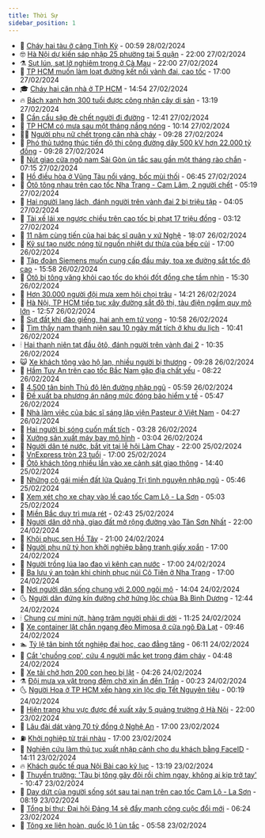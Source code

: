 ```yaml
---
title: Thời Sự
sidebar_position: 1
---
```


<!-- vnexpress-thoi-su:START -->
- 🦒 [Cháy hai tàu ở cảng Tịnh Kỳ](https://vnexpress.net/chay-hai-tau-o-cang-tinh-ky-4716084.html) - 00:59 28/02/2024
- 🤓 [Hà Nội dự kiến sáp nhập 25 phường tại 5 quận](https://vnexpress.net/ha-noi-du-kien-sap-nhap-25-phuong-tai-5-quan-4716016.html) - 22:00 27/02/2024
- ⚗️ [Sụt lún, sạt lở nghiêm trọng ở Cà Mau](https://vnexpress.net/sut-lun-sat-lo-nghiem-trong-o-ca-mau-4715903.html) - 22:00 27/02/2024
- 🌊 [TP HCM muốn làm loạt đường kết nối vành đai, cao tốc](https://vnexpress.net/tp-hcm-muon-lam-loat-duong-ket-noi-vanh-dai-cao-toc-4715970.html) - 17:00 27/02/2024
- 🎓 [Cháy hai căn nhà ở TP HCM](https://vnexpress.net/chay-hai-can-nha-o-tp-hcm-4716042.html) - 14:54 27/02/2024
- 🔥 [Bách xanh hơn 300 tuổi được công nhận cây di sản](https://vnexpress.net/bach-xanh-hon-300-tuoi-duoc-cong-nhan-cay-di-san-4715982.html) - 13:19 27/02/2024
- 🦏 [Cần cẩu sập đè chết người đi đường](https://vnexpress.net/can-cau-sap-de-chet-nguoi-di-duong-4716026.html) - 12:41 27/02/2024
- 👺 [TP HCM có mưa sau một tháng nắng nóng](https://vnexpress.net/tp-hcm-co-mua-sau-mot-thang-nang-nong-4715986.html) - 10:14 27/02/2024
- 🧑‍🏫 [Người phụ nữ chết trong căn nhà cháy](https://vnexpress.net/nguoi-phu-nu-chet-trong-can-nha-chay-4715948.html) - 09:28 27/02/2024
- 🚦 [Phó thủ tướng thúc tiến độ thi công đường dây 500 kV hơn 22.000 tỷ đồng](https://vnexpress.net/pho-thu-tuong-thuc-tien-do-thi-cong-duong-day-500-kv-hon-22-000-ty-dong-4715897.html) - 09:28 27/02/2024
- 🎉 [Nút giao cửa ngõ nam Sài Gòn ùn tắc sau gần một tháng rào chắn](https://vnexpress.net/nut-giao-cua-ngo-nam-sai-gon-un-tac-sau-gan-mot-thang-rao-chan-4715837.html) - 07:15 27/02/2024
- 🦒 [Hồ điều hòa ở Vũng Tàu nổi váng, bốc mùi thối](https://vnexpress.net/ho-dieu-hoa-o-vung-tau-noi-vang-boc-mui-thoi-4715496.html) - 06:45 27/02/2024
- 🤗 [Ôtô tông nhau trên cao tốc Nha Trang - Cam Lâm, 2 người chết](https://vnexpress.net/oto-tong-nhau-tren-cao-toc-nha-trang-cam-lam-2-nguoi-chet-4715819.html) - 05:19 27/02/2024
- 💼 [Hai người lạng lách, đánh người trên vành đai 2 bị triệu tập](https://vnexpress.net/hai-nguoi-lang-lach-danh-nguoi-tren-vanh-dai-2-bi-trieu-tap-4715747.html) - 04:05 27/02/2024
- 🤩 [Tài xế lái xe ngược chiều trên cao tốc bị phạt 17 triệu đồng](https://vnexpress.net/tai-xe-lai-xe-nguoc-chieu-tren-cao-toc-bi-phat-17-trieu-dong-4714956.html) - 03:12 27/02/2024
- 🤡 [11 năm cùng tiến của hai bác sĩ quân y xứ Nghệ](https://vnexpress.net/11-nam-cung-tien-cua-hai-bac-si-quan-y-xu-nghe-4715120.html) - 18:07 26/02/2024
- 💯 [Kỹ sư tạo nước nóng từ nguồn nhiệt dư thừa của bếp củi](https://vnexpress.net/ky-su-tao-nuoc-nong-tu-nguon-nhiet-du-thua-cua-bep-cui-4715012.html) - 17:00 26/02/2024
- 👺 [Tập đoàn Siemens muốn cung cấp đầu máy, toa xe đường sắt tốc độ cao](https://vnexpress.net/tap-doan-siemens-muon-cung-cap-dau-may-toa-xe-duong-sat-toc-do-cao-4715617.html) - 15:58 26/02/2024
- 🌮 [Ôtô bị tông văng khỏi cao tốc do khói đốt đồng che tầm nhìn](https://vnexpress.net/oto-bi-tong-vang-khoi-cao-toc-do-khoi-dot-dong-che-tam-nhin-4715608.html) - 15:30 26/02/2024
- 🥸 [Hơn 30.000 người đội mưa xem hội chọi trâu](https://vnexpress.net/hon-30-000-nguoi-doi-mua-xem-hoi-choi-trau-4715590.html) - 14:21 26/02/2024
- 🐻 [Hà Nội, TP HCM tiếp tục xây đường sắt đô thị, tàu điện ngầm quy mô lớn](https://vnexpress.net/ha-noi-tp-hcm-tiep-tuc-xay-duong-sat-do-thi-tau-dien-ngam-quy-mo-lon-4715594.html) - 12:57 26/02/2024
- 👀 [Sụt đất khi đào giếng, hai anh em tử vong](https://vnexpress.net/sut-dat-khi-dao-gieng-hai-anh-em-tu-vong-4715574.html) - 10:58 26/02/2024
- 🤔 [Tìm thấy nam thanh niên sau 10 ngày mất tích ở khu du lịch](https://vnexpress.net/tim-thay-nam-thanh-nien-sau-10-ngay-mat-tich-o-khu-du-lich-4715542.html) - 10:41 26/02/2024
- 🕯 [Hai thanh niên tạt đầu ôtô, đánh người trên vành đai 2](https://vnexpress.net/hai-thanh-nien-tat-dau-oto-danh-nguoi-tren-vanh-dai-2-4715564.html) - 10:35 26/02/2024
- 😺 [Xe khách tông vào hộ lan, nhiều người bị thương](https://vnexpress.net/xe-khach-tong-vao-ho-lan-nhieu-nguoi-bi-thuong-4715537.html) - 09:28 26/02/2024
- 🦆 [Hầm Tuy An trên cao tốc Bắc Nam gặp địa chất yếu](https://vnexpress.net/ham-tuy-an-tren-cao-toc-bac-nam-gap-dia-chat-yeu-4715365.html) - 08:22 26/02/2024
- 🧰 [4.500 tân binh Thủ đô lên đường nhập ngũ](https://vnexpress.net/4-500-tan-binh-thu-do-len-duong-nhap-ngu-4715393.html) - 05:59 26/02/2024
- 🦍 [Đề xuất ba phương án nâng mức đóng bảo hiểm y tế](https://vnexpress.net/de-xuat-ba-phuong-an-nang-muc-dong-bao-hiem-y-te-4715418.html) - 05:47 26/02/2024
- 🧰 [Nhà làm việc của bác sĩ sáng lập viện Pasteur ở Việt Nam](https://vnexpress.net/nha-lam-viec-cua-bac-si-sang-lap-vien-pasteur-o-viet-nam-4714965.html) - 04:27 26/02/2024
- 💃 [Hai người bị sóng cuốn mất tích](https://vnexpress.net/hai-nguoi-bi-song-cuon-mat-tich-4715312.html) - 03:28 26/02/2024
- 🧰 [Xưởng sản xuất máy bay mô hình](https://vnexpress.net/xuong-san-xuat-may-bay-mo-hinh-4715052.html) - 03:04 26/02/2024
- 🚀 [Người dân té nước, bắt vịt tại lễ hội Làm Chay](https://vnexpress.net/nguoi-dan-te-nuoc-bat-vit-tai-le-hoi-lam-chay-4715246.html) - 22:00 25/02/2024
- 🎊 [VnExpress tròn 23 tuổi](https://vnexpress.net/vnexpress-tron-23-tuoi-4714668.html) - 17:00 25/02/2024
- 🤭 [Ôtô khách tông nhiều lần vào xe cảnh sát giao thông](https://vnexpress.net/oto-khach-tong-nhieu-lan-vao-xe-canh-sat-giao-thong-4715213.html) - 14:40 25/02/2024
- 🤗 [Những cô gái miền đất lửa Quảng Trị tình nguyện nhập ngũ](https://vnexpress.net/nhung-co-gai-mien-dat-lua-quang-tri-tinh-nguyen-nhap-ngu-4715072.html) - 05:46 25/02/2024
- 🌈 [Xem xét cho xe chạy vào lề cao tốc Cam Lộ - La Sơn](https://vnexpress.net/xem-xet-cho-xe-chay-vao-le-cao-toc-cam-lo-la-son-4715109.html) - 05:03 25/02/2024
- 🦣 [Miền Bắc duy trì mưa rét](https://vnexpress.net/mien-bac-duy-tri-mua-ret-4715089.html) - 02:43 25/02/2024
- 🎡 [Người dân dỡ nhà, giao đất mở rộng đường vào Tân Sơn Nhất](https://vnexpress.net/nguoi-dan-do-nha-giao-dat-mo-rong-duong-vao-tan-son-nhat-4714901.html) - 22:00 24/02/2024
- 🦏 [Khôi phục sen Hồ Tây](https://vnexpress.net/khoi-phuc-sen-ho-tay-4715015.html) - 21:00 24/02/2024
- 🎊 [Người phụ nữ tý hon khởi nghiệp bằng tranh giấy xoắn](https://vnexpress.net/nguoi-phu-nu-ty-hon-khoi-nghiep-bang-tranh-giay-xoan-4714748.html) - 17:00 24/02/2024
- 🫶 [Người trồng lúa lao đao vì kênh cạn nước](https://vnexpress.net/nguoi-trong-lua-lao-dao-vi-kenh-can-nuoc-4715001.html) - 17:00 24/02/2024
- 🤔 [Ba lưu ý an toàn khi chinh phục núi Cô Tiên ở Nha Trang](https://vnexpress.net/ba-luu-y-an-toan-khi-chinh-phuc-nui-co-tien-o-nha-trang-4714781.html) - 17:00 24/02/2024
- 🤠 [Nơi người dân sống chung với 2.000 ngôi mộ](https://vnexpress.net/noi-nguoi-dan-song-chung-voi-2-000-ngoi-mo-4714913.html) - 14:04 24/02/2024
- 🌜 [Người dân đứng kín đường chờ hứng lộc chùa Bà Bình Dương](https://vnexpress.net/nguoi-dan-dung-kin-duong-cho-hung-loc-chua-ba-binh-duong-4714991.html) - 12:44 24/02/2024
- 🕯 [Chung cư mini nứt, hàng trăm người phải di dời](https://vnexpress.net/chung-cu-mini-nut-hang-tram-nguoi-phai-di-doi-4714971.html) - 11:25 24/02/2024
- 🤔 [Xe container lật chắn ngang đèo Mimosa ở cửa ngõ Đà Lạt](https://vnexpress.net/xe-container-lat-chan-ngang-deo-mimosa-o-cua-ngo-da-lat-4714963.html) - 09:46 24/02/2024
- 🏊 [Tỷ lệ tân binh tốt nghiệp đại học, cao đẳng tăng](https://vnexpress.net/ty-le-tan-binh-tot-nghiep-dai-hoc-cao-dang-tang-4714642.html) - 06:11 24/02/2024
- 🌮 [Cắt &#39;chuồng cọp&#39;, cứu 4 người mắc kẹt trong đám cháy](https://vnexpress.net/cat-chuong-cop-cuu-4-nguoi-mac-ket-trong-dam-chay-4714895.html) - 04:48 24/02/2024
- 🫣 [Xe tải chở hơn 200 con heo bị lật](https://vnexpress.net/xe-tai-cho-hon-200-con-heo-bi-lat-4714894.html) - 04:26 24/02/2024
- ⚗️ [Đội mưa vạ vật trong đêm chờ xin ấn đền Trần](https://video.vnexpress.net/doi-mua-va-vat-trong-dem-cho-xin-an-den-tran-4714818.html) - 00:23 24/02/2024
- 🌜 [Người Hoa ở TP HCM xếp hàng xin lộc dịp Tết Nguyên tiêu](https://vnexpress.net/nguoi-hoa-o-tp-hcm-xep-hang-xin-loc-dip-tet-nguyen-tieu-4714768.html) - 00:19 24/02/2024
- 🌁 [Hiện trạng khu vực được đề xuất xây 5 quảng trường ở Hà Nội](https://vnexpress.net/hien-trang-khu-vuc-duoc-de-xuat-xay-5-quang-truong-o-ha-noi-4714524.html) - 22:00 23/02/2024
- 🐲 [Lâu đài dát vàng 70 tỷ đồng ở Nghệ An](https://vnexpress.net/lau-dai-dat-vang-70-ty-dong-o-nghe-an-4714496.html) - 17:00 23/02/2024
- ⛽️ [Khởi nghiệp từ trái nhàu](https://vnexpress.net/khoi-nghiep-tu-trai-nhau-4709028.html) - 17:00 23/02/2024
- 🗽 [Nghiên cứu làm thủ tục xuất nhập cảnh cho du khách bằng FaceID](https://vnexpress.net/nghien-cuu-lam-thu-tuc-xuat-nhap-canh-cho-du-khach-bang-faceid-4714761.html) - 14:11 23/02/2024
- 🔥 [Khách quốc tế qua Nội Bài cao kỷ lục](https://vnexpress.net/khach-quoc-te-qua-noi-bai-cao-ky-luc-4714743.html) - 13:19 23/02/2024
- 💯 [Thuyền trưởng: &#39;Tàu bị tông gãy đôi rồi chìm ngay, không ai kịp trở tay&#39;](https://vnexpress.net/thuyen-truong-tau-bi-tong-gay-doi-roi-chim-ngay-khong-ai-kip-tro-tay-4714593.html) - 10:47 23/02/2024
- 🦆 [Day dứt của người sống sót sau tai nạn trên cao tốc Cam Lộ - La Sơn](https://vnexpress.net/day-dut-cua-nguoi-song-sot-sau-tai-nan-tren-cao-toc-cam-lo-la-son-4714552.html) - 08:19 23/02/2024
- 🫣 [Tổng bí thư: Đại hội Đảng 14 sẽ đẩy mạnh công cuộc đổi mới](https://vnexpress.net/tong-bi-thu-dai-hoi-dang-14-se-day-manh-cong-cuoc-doi-moi-4714546.html) - 06:24 23/02/2024
- 🤡 [Tông xe liên hoàn, quốc lộ 1 ùn tắc](https://vnexpress.net/tong-xe-lien-hoan-quoc-lo-1-un-tac-4714547.html) - 05:58 23/02/2024<!-- vnexpress-thoi-su:END -->